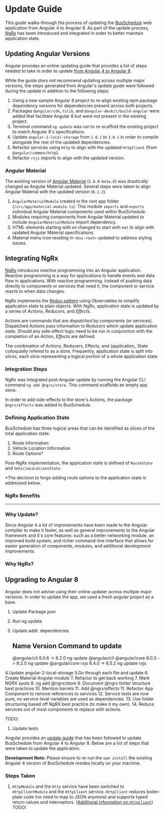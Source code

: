 #  Update Guide

This guide walks-through the process of updating the [BusSchedule](README.md) web application from Angular 4 to Angular 8. As part of the update process, [NgRx](https://ngrx.io/) has been introduced and integrated in order to better maintain application state.

## Updating Angular Versions

Angular provides an online updating guide that provides a list of steps needed to take in order to update [from Angular 4 to Angular 8](https://update.angular.io/#4.0:8.0).

While the guide _does not_ recommend updating across multiple major versions, the steps generated from Angular's update guide were followed during the update in addition to the following steps:

1. Using a new sample Angular 8 project to re-align existing npm package dependency versions for dependencies present across both projects.
2. Packages `@angular/cdk`, `tslib`, and `@angular-devkit/build-angular` were added that facilitate Angular 8 but were not present in the existing project.
3. Terminal command `ng update` was run to re-scaffold the existing project to match Angular 8's specifications.
4. Update `angular-2-local-storage` from `1.0.1` to `3.0.1` in order to compile alongside the rest of the updated dependencies.
5. Refactor services using `Http` to align with the updated `HttpClient` (from `@angular/common/http`).
6. Refactor `rxjs` imports to align with the updated version.

### Angular Material
The existing version of [Angular Material](https://material.angular.io/)  (`2.0.0-beta.6`) was drastically changed as Angular Material updated. Several steps were taken to align Angular Material with the updated version (`8.1.2`).

1. `AngularMaterialModule` created in the root app folder (`/src/app/material.module.ts`). This module `imports` and `exports` individual Angular Material components used within BusSchedule.
2. Modules requiring components from Angular Material updated to include `AngularMaterialModule` import dependency.
3. HTML elements starting with `md` changed to start with `mat` to align with updated Angular Material specifications.
4. Material menu icon residing in `<bus-root>` updated to address styling issues.


## Integrating NgRx

[NgRx](https://ngrx.io/) introduces _reactive programming_ into an Angular application. Reactive programming is a way for applications to handle events and data flow in applications. With reactive programming, instead of pushing data directly to components or services that need it, the component or service reacts to when data changes.

NgRx implements the [Redux pattern](https://dev.to/hemanth/explain-redux-like-im-five) using Observables to simplify application state to plain objects. With NgRx, application state is updated by a series of _Actions_, _Reducers_, and _Effects_.

Actions are commands that are _dispatched_ by components (or services). Dispatched Actions pass information to _Reducers_ which update application state. Should any side-effect logic need to be run in conjunction with the completion of an Action, _Effects_ are defined.

The combination of Actions, Reducers, Effects, and (application_ State colloquially refered to as a _store_. Frequently, application state is split into _slices_, each slice representing a logical portion of a whole application state.

### Integration Steps

NgRx was integrated post-Angular update by running the Angular CLI command `ng add @ngrx/store`. This command scaffolds an empty app store.

In order to add side-effects to the store's Actions, the package `@ngrx/effects` was added to BusSchedule.

### Defining Application State

BusSchedule has three logical areas that can be identified as slices of the total application state:

1. Route Information
2. Vehicle Location Information
3. Route Options*

Post-NgRx implementation, the application state is defined of `RouteState` and `VehicleLocationsState`.

*The decision to forgo adding route options to the application state is addressed below.

### NgRx Benefits

---




### Why Update?

Since Angular 4 a lot of improvements have been made to the Angular compiler to make it faster, as well as general improvements to the Angular framework and it's core features: such as a better networking module, an improved build system, and richer command-line interface that allows for easier generation of components, modules, and additional development improvements.

### Why NgRx?



## Upgrading to Angular 8

Angular does not advise using their online updater across multiple major versions. In order to update the app, we used a fresh angular project as a base.

1. Update Package.json
2. Run ng update
3. Update addt. dependencies

      Name                               Version                  Command to update
     --------------------------------------------------------------------------------
      @angular/cli                       8.0.6 -> 8.2.0           ng update @angular/cli
      @angular/core                      8.0.3 -> 8.2.0           ng update @angular/core
      rxjs                               6.4.0 -> 6.5.2           ng update rxjs

4.Update angular-2-local-storage
5.Go through each file and update
6. Create Material Angular module
7.  Refactor to get back working
7. Mark NGRX spots
8. ng add @ngrx/store
9. Document @ngrx folder structure best practices
10. Mention barrels
11. Add @ngrx/effects
11. Refactor App Component to remove references to services
12. Service tests are now pure, no service-level variables are used as dependencies.
13. Use folder structuring based off NgRX best practice (to make it my own).
14. Reduce services out of most components to replace with actions.


TODO:
1. Update tests

Angular provides an [update guide](https://update.angular.io/#4.0:8.0) that has been followed to update BusSchedule from Angular 4 to Angular 8. Below are a list of steps that were taken to update the application.

**Development Note:** Please ensure to re-run the `npm install` the existing Angular 4 version of BusSchedule resides locally on your machine.


### Steps Taken

1. `HttpModule` and the `Http` service have been switched to `HttpClientModule` and the `HttpClient` service. `HttpClient` reduces boiler-plate code (no need to map to JSON anymore) and supports typed return values and interceptors. ([Additional information on `HttpClient`](https://angular.io/guide/http)) TODO!